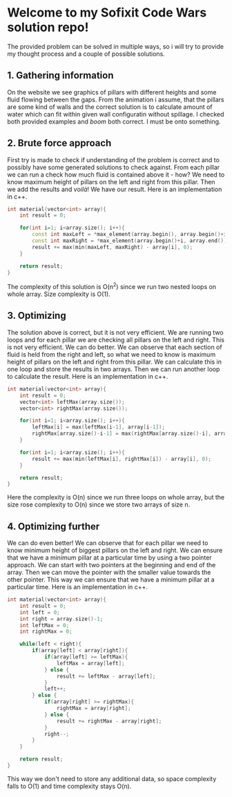 # Welcome to my Sofixit Code Wars solution repo!

The provided problem can be solved in multiple ways, so i will try to provide my thought process and a couple of possible solutions.

## 1. Gathering information
On the website we see graphics of pillars with different heights and some fluid flowing between the gaps. From the animation i assume, that the pillars are some kind of walls and the correct solution is to calculate amount of water which can fit within given wall configuratin without spillage. 
I checked both provided examples and *boom* both correct. I must be onto something.

## 2. Brute force approach
First try is made to check if understanding of the problem is correct and to possibly have some generated solutions to check against.
From each pillar we can run a check how much fluid is contained above it - how? We need to know maximum height of pillars on the left and right from this pillar. Then we add the results and *voilà*! We have our result. Here is an implementation in c++.

```cpp
int material(vector<int> array){
    int result = 0;

    for(int i=1; i<array.size(); i++){
        const int maxLeft = *max_element(array.begin(), array.begin()+i);
        const int maxRight = *max_element(array.begin()+i, array.end());
        result += max(min(maxLeft, maxRight) - array[i], 0);
    }

    return result;
}
```
The complexity of this solution is O(n<sup>2</sup>) since we run two nested loops on whole array. Size complexity is O(1).

## 3. Optimizing
The solution above is correct, but it is not very efficient. We are running two loops and for each pillar we are checking all pillars on the left and right. This is not very efficient. We can do better.
We can observe that each section of fluid is held from the right and left, so what we need to know is maximum height of pillars on the left and right from this pillar. We can calculate this in one loop and store the results in two arrays. Then we can run another loop to calculate the result. Here is an implementation in c++.

```cpp
int material(vector<int> array){
    int result = 0;
    vector<int> leftMax(array.size());
    vector<int> rightMax(array.size());

    for(int i=1; i<array.size(); i++){
        leftMax[i] = max(leftMax[i-1], array[i-1]);
        rightMax[array.size()-i-1] = max(rightMax[array.size()-i], array[array.size()-i]);
    }

    for(int i=1; i<array.size(); i++){
        result += max(min(leftMax[i], rightMax[i]) - array[i], 0);
    }

    return result;
}
```

Here the complexity is O(n) since we run three loops on whole array, but the size rose complexity to O(n) since we store two arrays of size n.

## 4. Optimizing further
We can do even better! We can observe that for each pillar we need to know minimum height of biggest pillars on the left and right. We can ensure that we have a minimum pillar at a particular time by using a two pointer approach. We can start with two pointers at the beginning and end of the array. Then we can move the pointer with the smaller value towards the other pointer. This way we can ensure that we have a minimum pillar at a particular time. Here is an implementation in c++.

```cpp
int material(vector<int> array){
    int result = 0;
    int left = 0;
    int right = array.size()-1;
    int leftMax = 0;
    int rightMax = 0;

    while(left < right){
        if(array[left] < array[right]){
            if(array[left] >= leftMax){
                leftMax = array[left];
            } else {
                result += leftMax - array[left];
            }
            left++;
        } else {
            if(array[right] >= rightMax){
                rightMax = array[right];
            } else {
                result += rightMax - array[right];
            }
            right--;
        }
    }

    return result;
}
```
This way we don't need to store any additional data, so space complexity falls to O(1) and time complexity stays O(n).